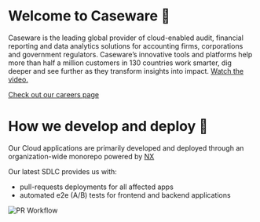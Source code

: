 # Welcome to Caseware 👋

Caseware is the leading global provider of cloud-enabled audit, financial reporting and data analytics solutions for accounting firms, corporations and government regulators. Caseware’s innovative tools and platforms help more than half a million customers in 130 countries work smarter, dig deeper and see further as they transform insights into impact. [Watch the video. ](https://www.youtube.com/watch?v=zyOqxcLaf-Y) 

[Check out our careers page](https://jobs.lever.co/caseware?department=Technology)


# How we develop and deploy 🚀

Our Cloud applications are primarily developed and deployed through an organization-wide monorepo powered by [NX](https://github.com/nrwl/nx)

Our latest SDLC provides us with:
- pull-requests deployments for all affected apps
- automated e2e (A/B) tests for frontend and backend applications

![PR Workflow](https://github.com/caseware/.github-private/blob/master/profile/images/pr-screenshot.png "CW PR Workflow")

